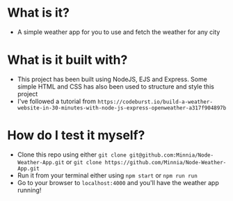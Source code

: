 # What is it?

- A simple weather app for you to use and fetch the weather for any city

# What is it built with?

- This project has been built using NodeJS, EJS and Express. Some simple HTML and CSS has also been used to structure and style this project
- I've followed a tutorial from `https://codeburst.io/build-a-weather-website-in-30-minutes-with-node-js-express-openweather-a317f904897b`

# How do I test it myself?

- Clone this repo using either `git clone git@github.com:Minnia/Node-Weather-App.git` or
  `git clone https://github.com/Minnia/Node-Weather-App.git`
- Run it from your terminal either using `npm start` or `npm run run`
- Go to your browser to `localhost:4000` and you'll have the weather app running!
